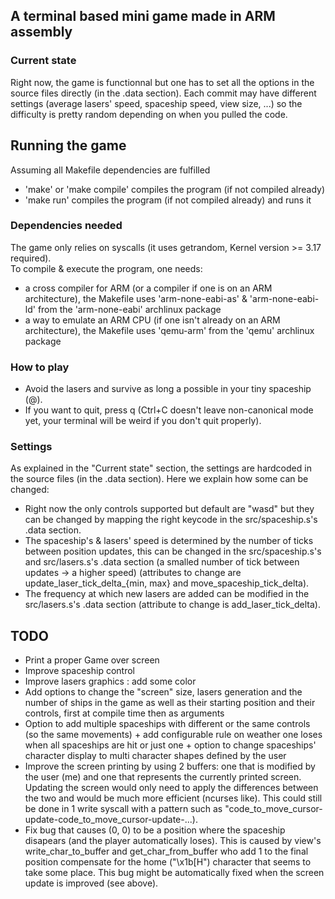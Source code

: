 
## A terminal based mini game made in ARM assembly
### Current state
Right now, the game is functionnal but one has to set all the options in the source files directly (in the .data section).
Each commit may have different settings (average lasers' speed, spaceship speed, view size, ...) so the difficulty is pretty random depending on when you pulled the code.


## Running the game
Assuming all Makefile dependencies are fulfilled
- 'make' or 'make compile' compiles the program (if not compiled already)
- 'make run' compiles the program (if not compiled already) and runs it

### Dependencies needed
The game only relies on syscalls (it uses getrandom, Kernel version >= 3.17 required).  
To compile & execute the program, one needs:
- a cross compiler for ARM (or a compiler if one is on an ARM architecture), the Makefile uses 'arm-none-eabi-as' & 'arm-none-eabi-ld' from the 'arm-none-eabi' archlinux package
- a way to emulate an ARM CPU (if one isn't already on an ARM architecture), the Makefile uses 'qemu-arm' from the 'qemu' archlinux package

### How to play
- Avoid the lasers and survive as long a possible in your tiny spaceship (@).
- If you want to quit, press q (Ctrl+C doesn't leave non-canonical mode yet, your terminal will be weird if you don't quit properly).

### Settings
As explained in the "Current state" section, the settings are hardcoded in the source files (in the .data section). Here we explain how some can be changed:
- Right now the only controls supported but default are "wasd" but they can be changed by mapping the right keycode in the src/spaceship.s's .data section.
- The spaceship's & lasers' speed is determined by the number of ticks between position updates, this can be changed in the src/spaceship.s's and src/lasers.s's .data section (a smalled number of tick between updates -> a higher speed) (attributes to change are update\_laser\_tick\_delta\_{min, max} and move\_spaceship\_tick\_delta).
- The frequency at which new lasers are added can be modified in the src/lasers.s's .data section (attribute to change is add\_laser\_tick\_delta).

## TODO
- Print a proper Game over screen
- Improve spaceship control
- Improve lasers graphics : add some color
- Add options to change the "screen" size, lasers generation and the number of ships in the game as well as their starting position and their controls, first at compile time then as arguments
- Option to add multiple spaceships with different or the same controls (so the same movements) + add configurable rule on weather one loses when all spaceships are hit or just one + option to change spaceships' character display to multi character shapes defined by the user
- Improve the screen printing by using 2 buffers: one that is modified by the user (me) and one that represents the currently printed screen. Updating the screen would only need to apply the differences between the two and would be much more efficient (ncurses like). This could still be done in 1 write syscall with a pattern such as "code\_to\_move\_cursor-update-code\_to\_move\_cursor-update-...).
- Fix bug that causes (0, 0) to be a position where the spaceship disapears (and the player automatically loses). This is caused by view's write\_char\_to\_buffer and get\_char\_from\_buffer who add 1 to the final position compensate for the home ("\x1b[H") character that seems to take some place. This bug might be automatically fixed when the screen update is improved (see above).

